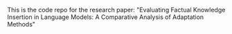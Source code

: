 This is the code repo for the research paper:
"Evaluating Factual Knowledge Insertion in Language Models:
A Comparative Analysis of Adaptation Methods"
